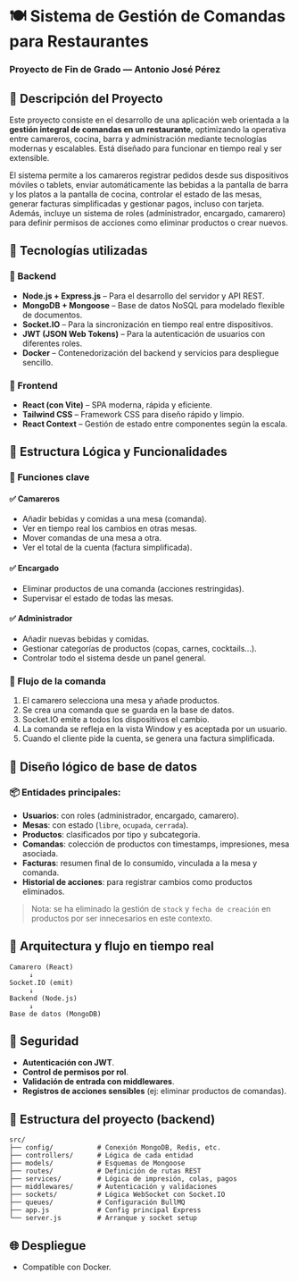 # 🍽️ Sistema de Gestión de Comandas para Restaurantes
### Proyecto de Fin de Grado — Antonio José Pérez

## 📌 Descripción del Proyecto
Este proyecto consiste en el desarrollo de una aplicación web orientada a la **gestión integral de comandas en un restaurante**, optimizando la operativa entre camareros, cocina, barra y administración mediante tecnologías modernas y escalables. Está diseñado para funcionar en tiempo real y ser extensible.

El sistema permite a los camareros registrar pedidos desde sus dispositivos móviles o tablets, enviar automáticamente las bebidas a la pantalla de barra y los platos a la pantalla de cocina, controlar el estado de las mesas, generar facturas simplificadas y gestionar pagos, incluso con tarjeta. Además, incluye un sistema de roles (administrador, encargado, camarero) para definir permisos de acciones como eliminar productos o crear nuevos.

## 🧱 Tecnologías utilizadas

### 🔧 Backend
- **Node.js + Express.js** – Para el desarrollo del servidor y API REST.
- **MongoDB + Mongoose** – Base de datos NoSQL para modelado flexible de documentos.
- **Socket.IO** – Para la sincronización en tiempo real entre dispositivos.
- **JWT (JSON Web Tokens)** – Para la autenticación de usuarios con diferentes roles.
- **Docker** – Contenedorización del backend y servicios para despliegue sencillo.

### 🎨 Frontend
- **React (con Vite)** – SPA moderna, rápida y eficiente.
- **Tailwind CSS** – Framework CSS para diseño rápido y limpio.
- **React Context** – Gestión de estado entre componentes según la escala.

## 🧩 Estructura Lógica y Funcionalidades

### 🎯 Funciones clave

#### ✅ Camareros
- Añadir bebidas y comidas a una mesa (comanda).
- Ver en tiempo real los cambios en otras mesas.
- Mover comandas de una mesa a otra.
- Ver el total de la cuenta (factura simplificada).

#### ✅ Encargado
- Eliminar productos de una comanda (acciones restringidas).
- Supervisar el estado de todas las mesas.

#### ✅ Administrador
- Añadir nuevas bebidas y comidas.
- Gestionar categorías de productos (copas, carnes, cocktails...).
- Controlar todo el sistema desde un panel general.

### 🔁 Flujo de la comanda

1. El camarero selecciona una mesa y añade productos.
2. Se crea una comanda que se guarda en la base de datos.
3. Socket.IO emite a todos los dispositivos el cambio.
4. La comanda se refleja en la vista Window y es aceptada por un usuario.
5. Cuando el cliente pide la cuenta, se genera una factura simplificada.

## 🧠 Diseño lógico de base de datos

### 📦 Entidades principales:

- **Usuarios**: con roles (administrador, encargado, camarero).
- **Mesas**: con estado (`libre`, `ocupada`, `cerrada`).
- **Productos**: clasificados por tipo y subcategoría.
- **Comandas**: colección de productos con timestamps, impresiones, mesa asociada.
- **Facturas**: resumen final de lo consumido, vinculada a la mesa y comanda.
- **Historial de acciones**: para registrar cambios como productos eliminados.

> Nota: se ha eliminado la gestión de `stock` y `fecha de creación` en productos por ser innecesarios en este contexto.

## 🔄 Arquitectura y flujo en tiempo real

```plaintext
Camarero (React)
     ↓
Socket.IO (emit)
     ↓
Backend (Node.js)
     ↓
Base de datos (MongoDB)
```

## 🔐 Seguridad

- **Autenticación con JWT**.
- **Control de permisos por rol**.
- **Validación de entrada con middlewares**.
- **Registros de acciones sensibles** (ej: eliminar productos de comandas).

## 📂 Estructura del proyecto (backend)

```
src/
├── config/           # Conexión MongoDB, Redis, etc.
├── controllers/      # Lógica de cada entidad
├── models/           # Esquemas de Mongoose
├── routes/           # Definición de rutas REST
├── services/         # Lógica de impresión, colas, pagos
├── middlewares/      # Autenticación y validaciones
├── sockets/          # Lógica WebSocket con Socket.IO
├── queues/           # Configuración BullMQ
├── app.js            # Config principal Express
└── server.js         # Arranque y socket setup
```

## 🌐 Despliegue

- Compatible con Docker.
